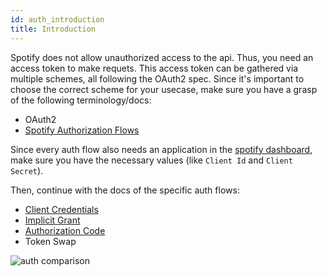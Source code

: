 ```yaml
---
id: auth_introduction
title: Introduction
---
```


Spotify does not allow unauthorized access to the api. Thus, you need an access token to make requets. This access token can be gathered via multiple schemes, all following the OAuth2 spec. Since it's important to choose the correct scheme for your usecase, make sure you have a grasp of the following terminology/docs:

* OAuth2
* [Spotify Authorization Flows](https://developer.spotify.com/documentation/general/guides/authorization-guide/#authorization-code-flow)

Since every auth flow also needs an application in the [spotify dashboard](https://developer.spotify.com/dashboard/), make sure you have the necessary values (like `Client Id` and `Client Secret`).

Then, continue with the docs of the specific auth flows:

* [Client Credentials](client_credentials)
* [Implicit Grant](implicit_grant)
* [Authorization Code](authorization_code)
* Token Swap

![auth comparison](/img/auth_comparison.png)
